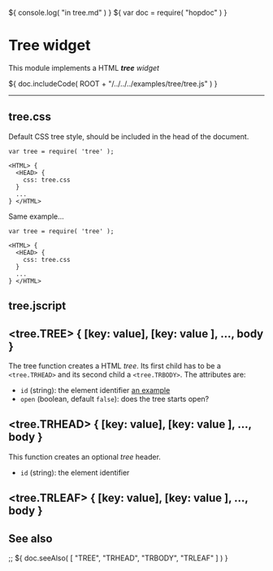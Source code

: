 ${ console.log( "in tree.md" ) }
${ var doc = require( "hopdoc" ) }

Tree widget
===========

This module implements a HTML *__tree__ widget*

${ doc.includeCode( ROOT + "/../../../examples/tree/tree.js" ) }

****************************************************************

## tree.css ##

Default CSS tree style, should be included in the head of the document.

    var tree = require( 'tree' );
    
    <HTML> {
      <HEAD> {
        css: tree.css
      }
      ...
    } </HTML>

Same example...

```
var tree = require( 'tree' );

<HTML> {
  <HEAD> {
    css: tree.css
  }
  ...
} </HTML>
```

## tree.jscript

## <tree.TREE> { [key: value], [key: value ], ..., body }

The tree function creates a HTML _tree_. Its first child has to be a
`<tree.TRHEAD>` and its second child a `<tree.TRBODY>`. The attributes are:

* `id` (string): the element identifier [an example](http://example.com/ "Title")
* `open` (boolean, default `false`): does the tree starts open?


## <tree.TRHEAD> { [key: value], [key: value ], ..., body }

This function creates an optional _tree_ header. 

* `id` (string): the element identifier


## <tree.TRLEAF> { [key: value], [key: value ], ..., body }


## See also

;; ${ doc.seeAlso( [ "TREE", "TRHEAD", "TRBODY", "TRLEAF" ] ) }
